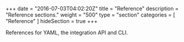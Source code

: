 +++
date = "2016-07-03T04:02:20Z"
title = "Reference"
description = "Reference sections."
weight = "500"
type = "section"
categories = [ "Reference" ]
hideSection = true
+++

References for YAML, the integration API and CLI.
